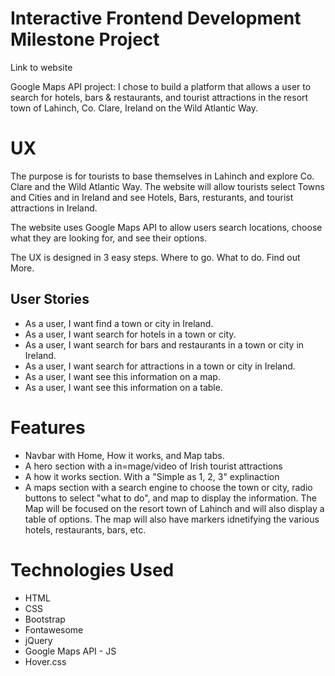 <h1>Interactive Frontend Development Milestone Project</h1>
Link to website

Google Maps API project: I chose to build a platform that allows a user to search for hotels, bars & restaurants, and tourist attractions in the resort town of Lahinch, Co. Clare, Ireland on the Wild Atlantic Way.  

<h1>UX</h1>

The purpose is for tourists to base themselves in Lahinch and explore Co. Clare and the Wild Atlantic Way. The website will allow tourists select Towns and Cities and in Ireland and see Hotels, Bars, resturants, and tourist attractions in Ireland. 

The website uses Google Maps API to allow users search locations, choose what they are looking for, and see their options. 

The UX is designed in 3 easy steps. Where to go. What to do. Find out More.


<h2>User Stories </h2>
<ul>
  <li>As a user, I want find a town or city in Ireland.</li>
<li>As a user, I want search for hotels in a town or city.</li>
<li>As a user, I want search for bars and restaurants in a town or city in Ireland.</li>
<li>As a user, I want search for attractions in a town or city in Ireland.</li>
<li>As a user, I want see this information on a map.</li>
<li>As a user, I want see this information on a table.</li>
</ul>

<h1> Features</h1>
<ul>
  <li>Navbar with Home, How it works, and Map tabs. </li>
  <li>A hero section with a in=mage/video of Irish tourist attractions</li>
<li>A how it works section. With a "Simple as 1, 2, 3" explinaction</li>
<li>A maps section with a search engine to choose the town or city, radio buttons to select "what to do", and map to display the information. The Map will be focused on the resort town of Lahinch and will also display a table of options. The map will also have markers idnetifying the various hotels, restaurants, bars, etc. </li>
</ul>

<h1>Technologies Used</h1>
<ul>
  <li>HTML</li>
  <li>CSS</li>
  <li>Bootstrap</li>
  <li>Fontawesome</li>
  <li>jQuery</li>
  <li>Google Maps API - JS</li>
  <li>Hover.css</li>
  </ul>
